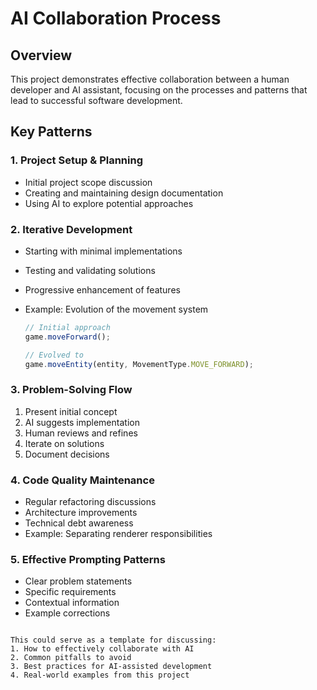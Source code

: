 # AI Collaboration Process

## Overview

This project demonstrates effective collaboration between a human developer and AI assistant,
focusing on the processes and patterns that lead to successful software development.

## Key Patterns

### 1. Project Setup & Planning

- Initial project scope discussion
- Creating and maintaining design documentation
- Using AI to explore potential approaches

### 2. Iterative Development

- Starting with minimal implementations
- Testing and validating solutions
- Progressive enhancement of features
- Example: Evolution of the movement system

  ```javascript
  // Initial approach
  game.moveForward();

  // Evolved to
  game.moveEntity(entity, MovementType.MOVE_FORWARD);
  ```

### 3. Problem-Solving Flow

1. Present initial concept
2. AI suggests implementation
3. Human reviews and refines
4. Iterate on solutions
5. Document decisions

### 4. Code Quality Maintenance

- Regular refactoring discussions
- Architecture improvements
- Technical debt awareness
- Example: Separating renderer responsibilities

### 5. Effective Prompting Patterns

- Clear problem statements
- Specific requirements
- Contextual information
- Example corrections

```

This could serve as a template for discussing:
1. How to effectively collaborate with AI
2. Common pitfalls to avoid
3. Best practices for AI-assisted development
4. Real-world examples from this project
```
